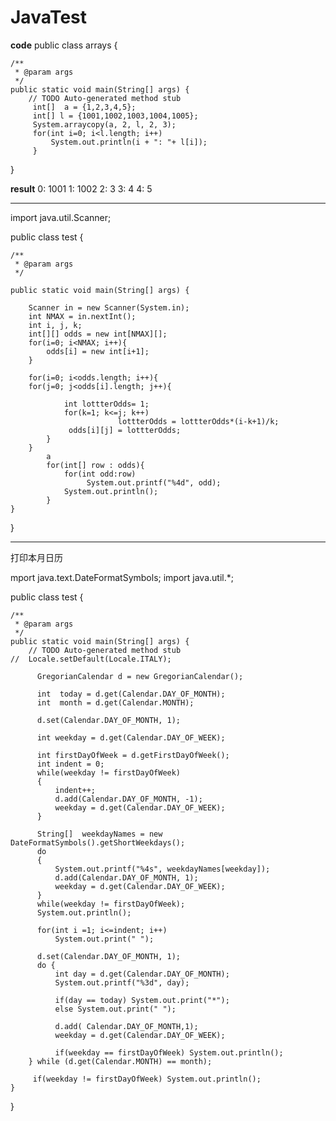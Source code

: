 # JavaTest

**code**
public class arrays {
	
	/**
	 * @param args
	 */
	public static void main(String[] args) {
		// TODO Auto-generated method stub
         int[]  a = {1,2,3,4,5};
         int[] l = {1001,1002,1003,1004,1005};
         System.arraycopy(a, 2, l, 2, 3);
         for(int i=0; i<l.length; i++)
        	 System.out.println(i + ": "+ l[i]);
         }
}

**result**
0: 1001
1: 1002
2: 3
3: 4
4: 5

----------------------------------------
import java.util.Scanner;


public class test {

	/**
	 * @param args
	 */
	
	public static void main(String[] args) {
		
		Scanner in = new Scanner(System.in);
		int NMAX = in.nextInt();
		int i, j, k;
		int[][] odds = new int[NMAX][];
		for(i=0; i<NMAX; i++){
			odds[i] = new int[i+1];
		}
		
		for(i=0; i<odds.length; i++){
		for(j=0; j<odds[i].length; j++){
				
				int lottterOdds= 1;
				for(k=1; k<=j; k++)
	                        lottterOdds = lottterOdds*(i-k+1)/k;             
	             odds[i][j] = lottterOdds;			
			}
		}
	    	a
		    for(int[] row : odds){
	    		for(int odd:row)
	    		     System.out.printf("%4d", odd);
	    		System.out.println();
	    	}
	}
}

----------------------------------------------------------------
打印本月日历

mport java.text.DateFormatSymbols;
import java.util.*;

public class test {

	/**
	 * @param args
	 */
	public static void main(String[] args) {
		// TODO Auto-generated method stub
	//	Locale.setDefault(Locale.ITALY);
		
          GregorianCalendar d = new GregorianCalendar();
           
          int  today = d.get(Calendar.DAY_OF_MONTH);
          int  month = d.get(Calendar.MONTH);
          
          d.set(Calendar.DAY_OF_MONTH, 1);
          
          int weekday = d.get(Calendar.DAY_OF_WEEK);
          
          int firstDayOfWeek = d.getFirstDayOfWeek();
          int indent = 0;
          while(weekday != firstDayOfWeek)
          {
        	  indent++;
        	  d.add(Calendar.DAY_OF_MONTH, -1);
        	  weekday = d.get(Calendar.DAY_OF_WEEK);
          }
          
          String[]  weekdayNames = new DateFormatSymbols().getShortWeekdays();
          do 
          {
        	  System.out.printf("%4s", weekdayNames[weekday]);
        	  d.add(Calendar.DAY_OF_MONTH, 1);
        	  weekday = d.get(Calendar.DAY_OF_WEEK);
          }
          while(weekday != firstDayOfWeek);  
          System.out.println();
          
          for(int i =1; i<=indent; i++)
        	  System.out.print(" ");
          
          d.set(Calendar.DAY_OF_MONTH, 1);
          do {
        	  int day = d.get(Calendar.DAY_OF_MONTH);
        	  System.out.printf("%3d", day);
			  
        	  if(day == today) System.out.print("*");
        	  else System.out.print(" ");
        	  
        	  d.add( Calendar.DAY_OF_MONTH,1);
        	  weekday = d.get(Calendar.DAY_OF_WEEK);
        	  	
        	  if(weekday == firstDayOfWeek) System.out.println();
		} while (d.get(Calendar.MONTH) == month);
          
         if(weekday != firstDayOfWeek) System.out.println();
	}
}

